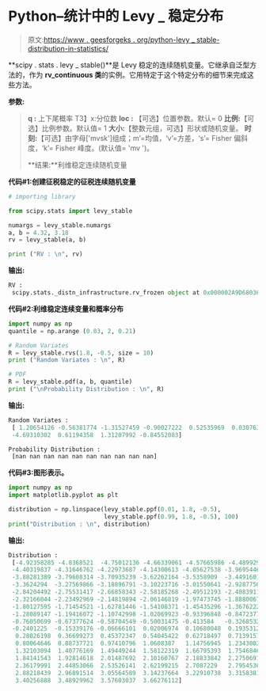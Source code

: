# Python–统计中的 Levy _ 稳定分布

> 原文:[https://www . geesforgeks . org/python-levy _ stable-distribution-in-statistics/](https://www.geeksforgeeks.org/python-levy_stable-distribution-in-statistics/)

**scipy . stats . levy _ stable()**是 Levy 稳定的连续随机变量。它继承自泛型方法的，作为 **rv_continuous 类**的实例。它用特定于这个特定分布的细节来完成这些方法。

**参数:**

> **q :** 上下尾概率
> T3】x:分位数
> **loc :** 【可选】位置参数。默认= 0
> **比例:**【可选】比例参数。默认值= 1
> **大小:**【整数元组，可选】形状或随机变量。
> **时刻:**【可选】由字母['mvsk']组成；m’=均值，‘v’=方差，‘s’= Fisher 偏斜度，‘k’= Fisher 峰度。(默认值= 'mv ')。
> 
> **结果:**利维稳定连续随机变量

**代码#1:创建征税稳定的征税连续随机变量**

```py
# importing library

from scipy.stats import levy_stable  

numargs = levy_stable.numargs 
a, b = 4.32, 3.18
rv = levy_stable(a, b) 

print ("RV : \n", rv)  
```

**输出:**

```py
RV : 
 scipy.stats._distn_infrastructure.rv_frozen object at 0x000002A9D6803648

```

 **代码#2:利维稳定连续变量和概率分布**

```py
import numpy as np 
quantile = np.arange (0.03, 2, 0.21) 

# Random Variates 
R = levy_stable.rvs(1.8, -0.5, size = 10) 
print ("Random Variates : \n", R) 

# PDF 
R = levy_stable.pdf(a, b, quantile) 
print ("\nProbability Distribution : \n", R) 
```

**输出:**

```py
Random Variates : 
 [ 1.20654126 -0.56381774 -1.31527459 -0.90027222  0.52535969  0.03076316
 -4.69310302  0.61194358  1.31207992 -0.84552083]

Probability Distribution : 
 [nan nan nan nan nan nan nan nan nan nan]

```

**代码#3:图形表示。**

```py
import numpy as np 
import matplotlib.pyplot as plt 

distribution = np.linspace(levy_stable.ppf(0.01, 1.8, -0.5), 
                           levy_stable.ppf(0.99, 1.8, -0.5), 100) 
print("Distribution : \n", distribution)  
```

**输出:**

```py
Distribution : 
 [-4.92358285 -4.8368521  -4.75012136 -4.66339061 -4.57665986 -4.48992912
 -4.40319837 -4.31646762 -4.22973687 -4.14300613 -4.05627538 -3.96954463
 -3.88281389 -3.79608314 -3.70935239 -3.62262164 -3.5358909  -3.44916015
 -3.3624294  -3.27569866 -3.18896791 -3.10223716 -3.01550641 -2.92877567
 -2.84204492 -2.75531417 -2.66858343 -2.58185268 -2.49512193 -2.40839118
 -2.32166044 -2.23492969 -2.14819894 -2.06146819 -1.97473745 -1.8880067
 -1.80127595 -1.71454521 -1.62781446 -1.54108371 -1.45435296 -1.36762222
 -1.28089147 -1.19416072 -1.10742998 -1.02069923 -0.93396848 -0.84723773
 -0.76050699 -0.67377624 -0.58704549 -0.50031475 -0.413584   -0.32685325
 -0.2401225  -0.15339176 -0.06666101  0.02006974  0.10680048  0.19353123
  0.28026198  0.36699273  0.45372347  0.54045422  0.62718497  0.71391571
  0.80064646  0.88737721  0.97410796  1.0608387   1.14756945  1.2343002
  1.32103094  1.40776169  1.49449244  1.58122319  1.66795393  1.75468468
  1.84141543  1.92814618  2.01487692  2.10160767  2.18833842  2.27506916
  2.36179991  2.44853066  2.53526141  2.62199215  2.7087229   2.79545365
  2.88218439  2.96891514  3.05564589  3.14237664  3.22910738  3.31583813
  3.40256888  3.48929962  3.57603037  3.66276112]
```